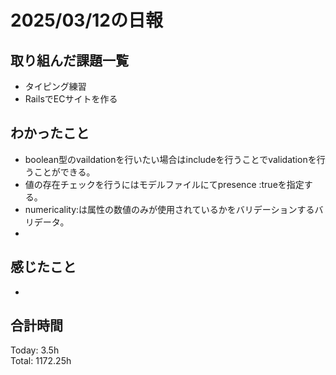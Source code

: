 # 2025/03/12の日報
## 取り組んだ課題一覧
* タイピング練習
*  RailsでECサイトを作る
## わかったこと
* boolean型のvaildationを行いたい場合はincludeを行うことでvalidationを行うことができる。
* 値の存在チェックを行うにはモデルファイルにてpresence :trueを指定する。
* numericality:は属性の数値のみが使用されているかをバリデーションするバリデータ。
* 
## 感じたこと
* 
## 合計時間 
Today: 3.5h<br>
Total: 1172.25h

